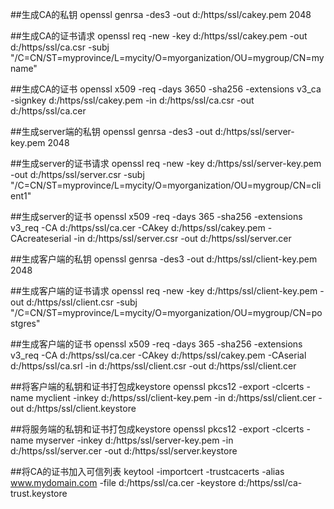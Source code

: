 ##生成CA的私钥
openssl genrsa -des3 -out d:/https/ssl/cakey.pem 2048

##生成CA的证书请求
openssl req -new -key d:/https/ssl/cakey.pem -out d:/https/ssl/ca.csr -subj "/C=CN/ST=myprovince/L=mycity/O=myorganization/OU=mygroup/CN=myname"

##生成CA的证书
openssl x509 -req -days 3650 -sha256 -extensions v3_ca -signkey d:/https/ssl/cakey.pem -in d:/https/ssl/ca.csr -out d:/https/ssl/ca.cer

##生成server端的私钥
openssl genrsa -des3 -out d:/https/ssl/server-key.pem 2048

##生成server的证书请求
openssl req -new -key d:/https/ssl/server-key.pem -out d:/https/ssl/server.csr -subj "/C=CN/ST=myprovince/L=mycity/O=myorganization/OU=mygroup/CN=client1"

##生成server的证书
openssl x509 -req -days 365 -sha256 -extensions v3_req -CA d:/https/ssl/ca.cer -CAkey d:/https/ssl/cakey.pem -CAcreateserial -in d:/https/ssl/server.csr -out d:/https/ssl/server.cer

##生成客户端的私钥
openssl genrsa -des3 -out d:/https/ssl/client-key.pem 2048

##生成客户端的证书请求
openssl req -new -key d:/https/ssl/client-key.pem -out d:/https/ssl/client.csr -subj "/C=CN/ST=myprovince/L=mycity/O=myorganization/OU=mygroup/CN=postgres"

##生成客户端的证书
openssl x509 -req -days 365 -sha256 -extensions v3_req -CA d:/https/ssl/ca.cer -CAkey d:/https/ssl/cakey.pem -CAserial d:/https/ssl/ca.srl -in d:/https/ssl/client.csr -out d:/https/ssl/client.cer

##将客户端的私钥和证书打包成keystore
openssl pkcs12 -export -clcerts -name myclient -inkey d:/https/ssl/client-key.pem -in d:/https/ssl/client.cer -out d:/https/ssl/client.keystore

##将服务端的私钥和证书打包成keystore
openssl pkcs12 -export -clcerts -name myserver -inkey d:/https/ssl/server-key.pem -in d:/https/ssl/server.cer -out d:/https/ssl/server.keystore

##将CA的证书加入可信列表
keytool -importcert -trustcacerts -alias www.mydomain.com -file d:/https/ssl/ca.cer -keystore d:/https/ssl/ca-trust.keystore